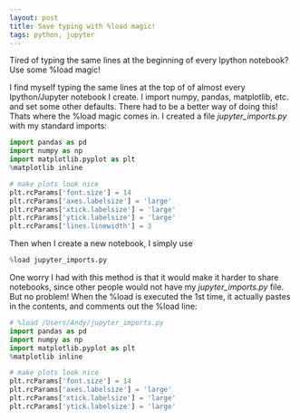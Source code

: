 ```yaml
---
layout: post
title: Save typing with %load magic!
tags: python, jupyter
---
```



Tired of typing the same lines at the beginning of every Ipython notebook? Use some %load magic!

I find myself typing the same lines at the top of of almost every Ipython/Jupyter notebook I create. I import numpy, pandas, matplotlib, etc. and set some other defaults. There had to be a better way of doing this! Thats where the %load magic comes in. I created a file *jupyter_imports.py* with my standard imports:

```python
import pandas as pd
import numpy as np
import matplotlib.pyplot as plt
%matplotlib inline

# make plots look nice
plt.rcParams['font.size'] = 14
plt.rcParams['axes.labelsize'] = 'large'
plt.rcParams['xtick.labelsize'] = 'large'
plt.rcParams['ytick.labelsize'] = 'large'
plt.rcParams['lines.linewidth'] = 3
```

Then when I create a new notebook, I simply use
```python
%load jupyter_imports.py
```

One worry I had with this method is that it would make it harder to share notebooks, since other people would not have my  *jupyter_imports.py* file. But no problem! When the %load is executed the 1st time, it actually pastes in the contents, and comments out the %load line:

```python
# %load /Users/Andy/jupyter_imports.py
import pandas as pd
import numpy as np
import matplotlib.pyplot as plt
%matplotlib inline

# make plots look nice
plt.rcParams['font.size'] = 14
plt.rcParams['axes.labelsize'] = 'large'
plt.rcParams['xtick.labelsize'] = 'large'
plt.rcParams['ytick.labelsize'] = 'large'
```
